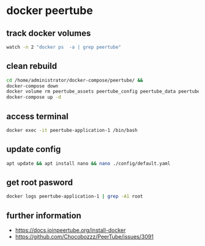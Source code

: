 # docker peertube

## track docker volumes
```bash
watch -n 2 "docker ps  -a | grep peertube"
```

## clean rebuild
```bash
cd /home/administrator/docker-compose/peertube/ &&
docker-compose down 
docker volume rm peertube_assets peertube_config peertube_data peertube_database peertube_redis
docker-compose up -d 
```

## access terminal
```bash
docker exec -it peertube-application-1 /bin/bash
```

## update config
```bash
apt update && apt install nano && nano ./config/default.yaml
```

## get root pasword
```bash
docker logs peertube-application-1 | grep -A1 root
```

## further information
- https://docs.joinpeertube.org/install-docker
- https://github.com/Chocobozzz/PeerTube/issues/3091
